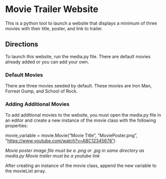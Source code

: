 # Movie Trailer Website

This is a python tool to launch a website that displays a minimum of three movies with their title, poster, and link to trailer.

## Directions


To launch this website, run the media.py file. There are default movies already added or you can add your own.

### Default Movies

There are three movies seeded by default. These movies are Iron Man, Forrest Gump, and School of Rock.

### Adding Additional Movies

To add additional movies to the website, you must open the media.py file in an editor and create a new instance of the movie class with the following properties:

movie_variable = movie.Movie(“Movie Title”, “MoviePoster.png”, "https://www.youtube.com/watch?v=ABC12345678”)

*Movie poster image file must be a .png or .jpg in same directory as media.py*
*Movie trailer must be a youtube link*

After creating an instance of the movie class, append the new variable to the movieList array.
